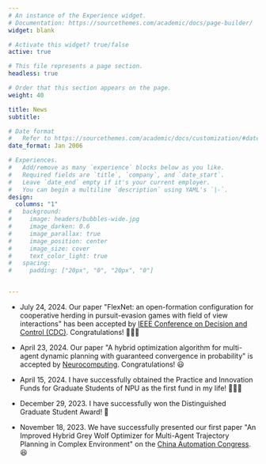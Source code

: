 ```yaml
---
# An instance of the Experience widget.
# Documentation: https://sourcethemes.com/academic/docs/page-builder/
widget: blank

# Activate this widget? true/false
active: true

# This file represents a page section.
headless: true

# Order that this section appears on the page.
weight: 40

title: News
subtitle:

# Date format
#   Refer to https://sourcethemes.com/academic/docs/customization/#date-format
date_format: Jan 2006

# Experiences.
#   Add/remove as many `experience` blocks below as you like.
#   Required fields are `title`, `company`, and `date_start`.
#   Leave `date_end` empty if it's your current employer.
#   You can begin a multiline `description` using YAML's `|-`.
design:
  columns: "1"
#   background:
#     image: headers/bubbles-wide.jpg
#     image_darken: 0.6
#     image_parallax: true
#     image_position: center
#     image_size: cover
#     text_color_light: true
#   spacing:
#     padding: ["20px", "0", "20px", "0"]


---
```


- July 24, 2024. Our paper "FlexNet: an open-formation configuration for cooperative herding in pursuit-evasion games with field of view interactions" has been accepted by [IEEE Conference on Decision and Control (CDC)](https://cdc2024.ieeecss.org/). Congratulations! 🎉🎉🎉

+ April 23, 2024. Our paper "A hybrid optimization algorithm for multi-agent dynamic planning with guaranteed convergence in probability" is accepted by [Neurocomputing](https://www.sciencedirect.com/journal/neurocomputing). Congratulations! 😃

- April 15, 2024. I have successfully obtained the Practice and Innovation Funds for Graduate Students of NPU as the first fund in my life! 🎉🎉🎉

+ December 29, 2023. I have successfully won the Distinguished Graduate Student Award! 🚀

- November 18, 2023. We have successfully presented our first paper "An Improved Hybrid Grey Wolf Optimizer for Multi-Agent Trajectory Planning in Complex Environment" on the [China Automation Congress](https://ieeexplore.ieee.org/xpl/conhome/10450150/proceeding). 😆